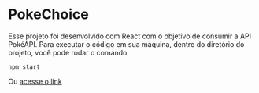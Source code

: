 # PokeChoice

Esse projeto foi desenvolvido com React com o objetivo de consumir a API PokéAPI.
Para executar o código em sua máquina, dentro do diretório do projeto, você pode rodar o comando:


 `npm start`


Ou [acesse o link](https://pokechoice.vercel.app/)





